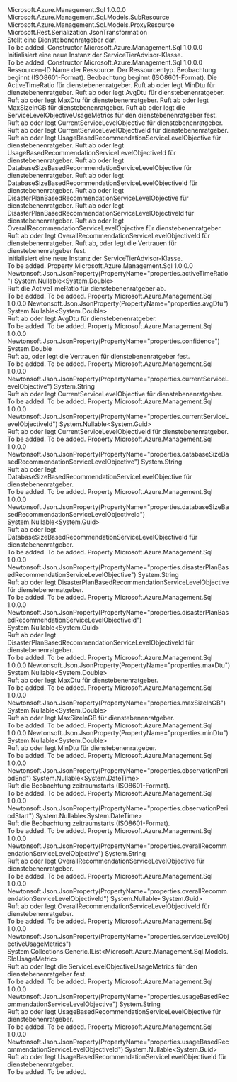 <Type Name="ServiceTierAdvisor" FullName="Microsoft.Azure.Management.Sql.Models.ServiceTierAdvisor">
  <TypeSignature Language="C#" Value="public class ServiceTierAdvisor : Microsoft.Azure.Management.Sql.Models.ProxyResource" />
  <TypeSignature Language="ILAsm" Value=".class public auto ansi beforefieldinit ServiceTierAdvisor extends Microsoft.Azure.Management.Sql.Models.ProxyResource" />
  <TypeSignature Language="DocId" Value="T:Microsoft.Azure.Management.Sql.Models.ServiceTierAdvisor" />
  <TypeSignature Language="VB.NET" Value="Public Class ServiceTierAdvisor&#xA;Inherits ProxyResource" />
  <TypeSignature Language="F#" Value="type ServiceTierAdvisor = class&#xA;    inherit ProxyResource" />
  <AssemblyInfo>
    <AssemblyName>Microsoft.Azure.Management.Sql</AssemblyName>
    <AssemblyVersion>1.0.0.0</AssemblyVersion>
  </AssemblyInfo>
  <Base>
    <BaseTypeName>Microsoft.Azure.Management.Sql.Models.SubResource</BaseTypeName>
    <BaseTypeName FrameworkAlternate="azure-dotnet">Microsoft.Azure.Management.Sql.Models.ProxyResource</BaseTypeName>
  </Base>
  <Interfaces />
  <Attributes>
    <Attribute>
      <AttributeName>Microsoft.Rest.Serialization.JsonTransformation</AttributeName>
    </Attribute>
  </Attributes>
  <Docs>
    <summary>
            Stellt eine Dienstebenenratgeber dar.
            </summary>
    <remarks>To be added.</remarks>
  </Docs>
  <Members>
    <Member MemberName=".ctor">
      <MemberSignature Language="C#" Value="public ServiceTierAdvisor ();" />
      <MemberSignature Language="ILAsm" Value=".method public hidebysig specialname rtspecialname instance void .ctor() cil managed" />
      <MemberSignature Language="DocId" Value="M:Microsoft.Azure.Management.Sql.Models.ServiceTierAdvisor.#ctor" />
      <MemberSignature Language="VB.NET" Value="Public Sub New ()" />
      <MemberType>Constructor</MemberType>
      <AssemblyInfo>
        <AssemblyName>Microsoft.Azure.Management.Sql</AssemblyName>
        <AssemblyVersion>1.0.0.0</AssemblyVersion>
      </AssemblyInfo>
      <Parameters />
      <Docs>
        <summary>
            Initialisiert eine neue Instanz der ServiceTierAdvisor-Klasse.
            </summary>
        <remarks>To be added.</remarks>
      </Docs>
    </Member>
    <Member MemberName=".ctor">
      <MemberSignature Language="C#" Value="public ServiceTierAdvisor (string id = null, string name = null, string type = null, Nullable&lt;DateTime&gt; observationPeriodStart = null, Nullable&lt;DateTime&gt; observationPeriodEnd = null, Nullable&lt;double&gt; activeTimeRatio = null, Nullable&lt;double&gt; minDtu = null, Nullable&lt;double&gt; avgDtu = null, Nullable&lt;double&gt; maxDtu = null, Nullable&lt;double&gt; maxSizeInGB = null, System.Collections.Generic.IList&lt;Microsoft.Azure.Management.Sql.Models.SloUsageMetric&gt; serviceLevelObjectiveUsageMetrics = null, string currentServiceLevelObjective = null, Nullable&lt;Guid&gt; currentServiceLevelObjectiveId = null, string usageBasedRecommendationServiceLevelObjective = null, Nullable&lt;Guid&gt; usageBasedRecommendationServiceLevelObjectiveId = null, string databaseSizeBasedRecommendationServiceLevelObjective = null, Nullable&lt;Guid&gt; databaseSizeBasedRecommendationServiceLevelObjectiveId = null, string disasterPlanBasedRecommendationServiceLevelObjective = null, Nullable&lt;Guid&gt; disasterPlanBasedRecommendationServiceLevelObjectiveId = null, string overallRecommendationServiceLevelObjective = null, Nullable&lt;Guid&gt; overallRecommendationServiceLevelObjectiveId = null, double confidence = 0);" />
      <MemberSignature Language="ILAsm" Value=".method public hidebysig specialname rtspecialname instance void .ctor(string id, string name, string type, valuetype System.Nullable`1&lt;valuetype System.DateTime&gt; observationPeriodStart, valuetype System.Nullable`1&lt;valuetype System.DateTime&gt; observationPeriodEnd, valuetype System.Nullable`1&lt;float64&gt; activeTimeRatio, valuetype System.Nullable`1&lt;float64&gt; minDtu, valuetype System.Nullable`1&lt;float64&gt; avgDtu, valuetype System.Nullable`1&lt;float64&gt; maxDtu, valuetype System.Nullable`1&lt;float64&gt; maxSizeInGB, class System.Collections.Generic.IList`1&lt;class Microsoft.Azure.Management.Sql.Models.SloUsageMetric&gt; serviceLevelObjectiveUsageMetrics, string currentServiceLevelObjective, valuetype System.Nullable`1&lt;valuetype System.Guid&gt; currentServiceLevelObjectiveId, string usageBasedRecommendationServiceLevelObjective, valuetype System.Nullable`1&lt;valuetype System.Guid&gt; usageBasedRecommendationServiceLevelObjectiveId, string databaseSizeBasedRecommendationServiceLevelObjective, valuetype System.Nullable`1&lt;valuetype System.Guid&gt; databaseSizeBasedRecommendationServiceLevelObjectiveId, string disasterPlanBasedRecommendationServiceLevelObjective, valuetype System.Nullable`1&lt;valuetype System.Guid&gt; disasterPlanBasedRecommendationServiceLevelObjectiveId, string overallRecommendationServiceLevelObjective, valuetype System.Nullable`1&lt;valuetype System.Guid&gt; overallRecommendationServiceLevelObjectiveId, float64 confidence) cil managed" />
      <MemberSignature Language="DocId" Value="M:Microsoft.Azure.Management.Sql.Models.ServiceTierAdvisor.#ctor(System.String,System.String,System.String,System.Nullable{System.DateTime},System.Nullable{System.DateTime},System.Nullable{System.Double},System.Nullable{System.Double},System.Nullable{System.Double},System.Nullable{System.Double},System.Nullable{System.Double},System.Collections.Generic.IList{Microsoft.Azure.Management.Sql.Models.SloUsageMetric},System.String,System.Nullable{System.Guid},System.String,System.Nullable{System.Guid},System.String,System.Nullable{System.Guid},System.String,System.Nullable{System.Guid},System.String,System.Nullable{System.Guid},System.Double)" />
      <MemberSignature Language="VB.NET" Value="Public Sub New (Optional id As String = null, Optional name As String = null, Optional type As String = null, Optional observationPeriodStart As Nullable(Of DateTime) = null, Optional observationPeriodEnd As Nullable(Of DateTime) = null, Optional activeTimeRatio As Nullable(Of Double) = null, Optional minDtu As Nullable(Of Double) = null, Optional avgDtu As Nullable(Of Double) = null, Optional maxDtu As Nullable(Of Double) = null, Optional maxSizeInGB As Nullable(Of Double) = null, Optional serviceLevelObjectiveUsageMetrics As IList(Of SloUsageMetric) = null, Optional currentServiceLevelObjective As String = null, Optional currentServiceLevelObjectiveId As Nullable(Of Guid) = null, Optional usageBasedRecommendationServiceLevelObjective As String = null, Optional usageBasedRecommendationServiceLevelObjectiveId As Nullable(Of Guid) = null, Optional databaseSizeBasedRecommendationServiceLevelObjective As String = null, Optional databaseSizeBasedRecommendationServiceLevelObjectiveId As Nullable(Of Guid) = null, Optional disasterPlanBasedRecommendationServiceLevelObjective As String = null, Optional disasterPlanBasedRecommendationServiceLevelObjectiveId As Nullable(Of Guid) = null, Optional overallRecommendationServiceLevelObjective As String = null, Optional overallRecommendationServiceLevelObjectiveId As Nullable(Of Guid) = null, Optional confidence As Double = 0)" />
      <MemberSignature Language="F#" Value="new Microsoft.Azure.Management.Sql.Models.ServiceTierAdvisor : string * string * string * Nullable&lt;DateTime&gt; * Nullable&lt;DateTime&gt; * Nullable&lt;double&gt; * Nullable&lt;double&gt; * Nullable&lt;double&gt; * Nullable&lt;double&gt; * Nullable&lt;double&gt; * System.Collections.Generic.IList&lt;Microsoft.Azure.Management.Sql.Models.SloUsageMetric&gt; * string * Nullable&lt;Guid&gt; * string * Nullable&lt;Guid&gt; * string * Nullable&lt;Guid&gt; * string * Nullable&lt;Guid&gt; * string * Nullable&lt;Guid&gt; * double -&gt; Microsoft.Azure.Management.Sql.Models.ServiceTierAdvisor" Usage="new Microsoft.Azure.Management.Sql.Models.ServiceTierAdvisor (id, name, type, observationPeriodStart, observationPeriodEnd, activeTimeRatio, minDtu, avgDtu, maxDtu, maxSizeInGB, serviceLevelObjectiveUsageMetrics, currentServiceLevelObjective, currentServiceLevelObjectiveId, usageBasedRecommendationServiceLevelObjective, usageBasedRecommendationServiceLevelObjectiveId, databaseSizeBasedRecommendationServiceLevelObjective, databaseSizeBasedRecommendationServiceLevelObjectiveId, disasterPlanBasedRecommendationServiceLevelObjective, disasterPlanBasedRecommendationServiceLevelObjectiveId, overallRecommendationServiceLevelObjective, overallRecommendationServiceLevelObjectiveId, confidence)" />
      <MemberType>Constructor</MemberType>
      <AssemblyInfo>
        <AssemblyName>Microsoft.Azure.Management.Sql</AssemblyName>
        <AssemblyVersion>1.0.0.0</AssemblyVersion>
      </AssemblyInfo>
      <Parameters>
        <Parameter Name="id" Type="System.String" />
        <Parameter Name="name" Type="System.String" />
        <Parameter Name="type" Type="System.String" />
        <Parameter Name="observationPeriodStart" Type="System.Nullable&lt;System.DateTime&gt;" />
        <Parameter Name="observationPeriodEnd" Type="System.Nullable&lt;System.DateTime&gt;" />
        <Parameter Name="activeTimeRatio" Type="System.Nullable&lt;System.Double&gt;" />
        <Parameter Name="minDtu" Type="System.Nullable&lt;System.Double&gt;" />
        <Parameter Name="avgDtu" Type="System.Nullable&lt;System.Double&gt;" />
        <Parameter Name="maxDtu" Type="System.Nullable&lt;System.Double&gt;" />
        <Parameter Name="maxSizeInGB" Type="System.Nullable&lt;System.Double&gt;" />
        <Parameter Name="serviceLevelObjectiveUsageMetrics" Type="System.Collections.Generic.IList&lt;Microsoft.Azure.Management.Sql.Models.SloUsageMetric&gt;" />
        <Parameter Name="currentServiceLevelObjective" Type="System.String" />
        <Parameter Name="currentServiceLevelObjectiveId" Type="System.Nullable&lt;System.Guid&gt;" />
        <Parameter Name="usageBasedRecommendationServiceLevelObjective" Type="System.String" />
        <Parameter Name="usageBasedRecommendationServiceLevelObjectiveId" Type="System.Nullable&lt;System.Guid&gt;" />
        <Parameter Name="databaseSizeBasedRecommendationServiceLevelObjective" Type="System.String" />
        <Parameter Name="databaseSizeBasedRecommendationServiceLevelObjectiveId" Type="System.Nullable&lt;System.Guid&gt;" />
        <Parameter Name="disasterPlanBasedRecommendationServiceLevelObjective" Type="System.String" />
        <Parameter Name="disasterPlanBasedRecommendationServiceLevelObjectiveId" Type="System.Nullable&lt;System.Guid&gt;" />
        <Parameter Name="overallRecommendationServiceLevelObjective" Type="System.String" />
        <Parameter Name="overallRecommendationServiceLevelObjectiveId" Type="System.Nullable&lt;System.Guid&gt;" />
        <Parameter Name="confidence" Type="System.Double" />
      </Parameters>
      <Docs>
        <param name="id">Ressourcen-ID</param>
        <param name="name">Name der Ressource.</param>
        <param name="type">Der Ressourcentyp.</param>
        <param name="observationPeriodStart">Beobachtung beginnt (ISO8601-Format).</param>
        <param name="observationPeriodEnd">Beobachtung beginnt (ISO8601-Format).</param>
        <param name="activeTimeRatio">Die ActiveTimeRatio für dienstebenenratgeber.</param>
        <param name="minDtu">Ruft ab oder legt MinDtu für dienstebenenratgeber.</param>
        <param name="avgDtu">Ruft ab oder legt AvgDtu für dienstebenenratgeber.</param>
        <param name="maxDtu">Ruft ab oder legt MaxDtu für dienstebenenratgeber.</param>
        <param name="maxSizeInGB">Ruft ab oder legt MaxSizeInGB für dienstebenenratgeber.</param>
        <param name="serviceLevelObjectiveUsageMetrics">Ruft ab oder legt die ServiceLevelObjectiveUsageMetrics für den dienstebenenratgeber fest.</param>
        <param name="currentServiceLevelObjective">Ruft ab oder legt CurrentServiceLevelObjective für dienstebenenratgeber.</param>
        <param name="currentServiceLevelObjectiveId">Ruft ab oder legt CurrentServiceLevelObjectiveId für dienstebenenratgeber.</param>
        <param name="usageBasedRecommendationServiceLevelObjective">Ruft ab oder legt UsageBasedRecommendationServiceLevelObjective für dienstebenenratgeber.</param>
        <param name="usageBasedRecommendationServiceLevelObjectiveId">Ruft ab oder legt UsageBasedRecommendationServiceLevelObjectiveId für dienstebenenratgeber.</param>
        <param name="databaseSizeBasedRecommendationServiceLevelObjective">Ruft ab oder legt DatabaseSizeBasedRecommendationServiceLevelObjective für dienstebenenratgeber.</param>
        <param name="databaseSizeBasedRecommendationServiceLevelObjectiveId">Ruft ab oder legt DatabaseSizeBasedRecommendationServiceLevelObjectiveId für dienstebenenratgeber.</param>
        <param name="disasterPlanBasedRecommendationServiceLevelObjective">Ruft ab oder legt DisasterPlanBasedRecommendationServiceLevelObjective für dienstebenenratgeber.</param>
        <param name="disasterPlanBasedRecommendationServiceLevelObjectiveId">Ruft ab oder legt DisasterPlanBasedRecommendationServiceLevelObjectiveId für dienstebenenratgeber.</param>
        <param name="overallRecommendationServiceLevelObjective">Ruft ab oder legt OverallRecommendationServiceLevelObjective für dienstebenenratgeber.</param>
        <param name="overallRecommendationServiceLevelObjectiveId">Ruft ab oder legt OverallRecommendationServiceLevelObjectiveId für dienstebenenratgeber.</param>
        <param name="confidence">Ruft ab, oder legt die Vertrauen für dienstebenenratgeber fest.</param>
        <summary>
            Initialisiert eine neue Instanz der ServiceTierAdvisor-Klasse.
            </summary>
        <remarks>To be added.</remarks>
      </Docs>
    </Member>
    <Member MemberName="ActiveTimeRatio">
      <MemberSignature Language="C#" Value="public Nullable&lt;double&gt; ActiveTimeRatio { get; }" />
      <MemberSignature Language="ILAsm" Value=".property instance valuetype System.Nullable`1&lt;float64&gt; ActiveTimeRatio" />
      <MemberSignature Language="DocId" Value="P:Microsoft.Azure.Management.Sql.Models.ServiceTierAdvisor.ActiveTimeRatio" />
      <MemberSignature Language="VB.NET" Value="Public ReadOnly Property ActiveTimeRatio As Nullable(Of Double)" />
      <MemberSignature Language="F#" Value="member this.ActiveTimeRatio : Nullable&lt;double&gt;" Usage="Microsoft.Azure.Management.Sql.Models.ServiceTierAdvisor.ActiveTimeRatio" />
      <MemberType>Property</MemberType>
      <AssemblyInfo>
        <AssemblyName>Microsoft.Azure.Management.Sql</AssemblyName>
        <AssemblyVersion>1.0.0.0</AssemblyVersion>
      </AssemblyInfo>
      <Attributes>
        <Attribute>
          <AttributeName>Newtonsoft.Json.JsonProperty(PropertyName="properties.activeTimeRatio")</AttributeName>
        </Attribute>
      </Attributes>
      <ReturnValue>
        <ReturnType>System.Nullable&lt;System.Double&gt;</ReturnType>
      </ReturnValue>
      <Docs>
        <summary>
            Ruft die ActiveTimeRatio für dienstebenenratgeber ab.
            </summary>
        <value>To be added.</value>
        <remarks>To be added.</remarks>
      </Docs>
    </Member>
    <Member MemberName="AvgDtu">
      <MemberSignature Language="C#" Value="public Nullable&lt;double&gt; AvgDtu { get; }" />
      <MemberSignature Language="ILAsm" Value=".property instance valuetype System.Nullable`1&lt;float64&gt; AvgDtu" />
      <MemberSignature Language="DocId" Value="P:Microsoft.Azure.Management.Sql.Models.ServiceTierAdvisor.AvgDtu" />
      <MemberSignature Language="VB.NET" Value="Public ReadOnly Property AvgDtu As Nullable(Of Double)" />
      <MemberSignature Language="F#" Value="member this.AvgDtu : Nullable&lt;double&gt;" Usage="Microsoft.Azure.Management.Sql.Models.ServiceTierAdvisor.AvgDtu" />
      <MemberType>Property</MemberType>
      <AssemblyInfo>
        <AssemblyName>Microsoft.Azure.Management.Sql</AssemblyName>
        <AssemblyVersion>1.0.0.0</AssemblyVersion>
      </AssemblyInfo>
      <Attributes>
        <Attribute>
          <AttributeName>Newtonsoft.Json.JsonProperty(PropertyName="properties.avgDtu")</AttributeName>
        </Attribute>
      </Attributes>
      <ReturnValue>
        <ReturnType>System.Nullable&lt;System.Double&gt;</ReturnType>
      </ReturnValue>
      <Docs>
        <summary>
            Ruft ab oder legt AvgDtu für dienstebenenratgeber.
            </summary>
        <value>To be added.</value>
        <remarks>To be added.</remarks>
      </Docs>
    </Member>
    <Member MemberName="Confidence">
      <MemberSignature Language="C#" Value="public double Confidence { get; }" />
      <MemberSignature Language="ILAsm" Value=".property instance float64 Confidence" />
      <MemberSignature Language="DocId" Value="P:Microsoft.Azure.Management.Sql.Models.ServiceTierAdvisor.Confidence" />
      <MemberSignature Language="VB.NET" Value="Public ReadOnly Property Confidence As Double" />
      <MemberSignature Language="F#" Value="member this.Confidence : double" Usage="Microsoft.Azure.Management.Sql.Models.ServiceTierAdvisor.Confidence" />
      <MemberType>Property</MemberType>
      <AssemblyInfo>
        <AssemblyName>Microsoft.Azure.Management.Sql</AssemblyName>
        <AssemblyVersion>1.0.0.0</AssemblyVersion>
      </AssemblyInfo>
      <Attributes>
        <Attribute>
          <AttributeName>Newtonsoft.Json.JsonProperty(PropertyName="properties.confidence")</AttributeName>
        </Attribute>
      </Attributes>
      <ReturnValue>
        <ReturnType>System.Double</ReturnType>
      </ReturnValue>
      <Docs>
        <summary>
            Ruft ab, oder legt die Vertrauen für dienstebenenratgeber fest.
            </summary>
        <value>To be added.</value>
        <remarks>To be added.</remarks>
      </Docs>
    </Member>
    <Member MemberName="CurrentServiceLevelObjective">
      <MemberSignature Language="C#" Value="public string CurrentServiceLevelObjective { get; }" />
      <MemberSignature Language="ILAsm" Value=".property instance string CurrentServiceLevelObjective" />
      <MemberSignature Language="DocId" Value="P:Microsoft.Azure.Management.Sql.Models.ServiceTierAdvisor.CurrentServiceLevelObjective" />
      <MemberSignature Language="VB.NET" Value="Public ReadOnly Property CurrentServiceLevelObjective As String" />
      <MemberSignature Language="F#" Value="member this.CurrentServiceLevelObjective : string" Usage="Microsoft.Azure.Management.Sql.Models.ServiceTierAdvisor.CurrentServiceLevelObjective" />
      <MemberType>Property</MemberType>
      <AssemblyInfo>
        <AssemblyName>Microsoft.Azure.Management.Sql</AssemblyName>
        <AssemblyVersion>1.0.0.0</AssemblyVersion>
      </AssemblyInfo>
      <Attributes>
        <Attribute>
          <AttributeName>Newtonsoft.Json.JsonProperty(PropertyName="properties.currentServiceLevelObjective")</AttributeName>
        </Attribute>
      </Attributes>
      <ReturnValue>
        <ReturnType>System.String</ReturnType>
      </ReturnValue>
      <Docs>
        <summary>
            Ruft ab oder legt CurrentServiceLevelObjective für dienstebenenratgeber.
            </summary>
        <value>To be added.</value>
        <remarks>To be added.</remarks>
      </Docs>
    </Member>
    <Member MemberName="CurrentServiceLevelObjectiveId">
      <MemberSignature Language="C#" Value="public Nullable&lt;Guid&gt; CurrentServiceLevelObjectiveId { get; }" />
      <MemberSignature Language="ILAsm" Value=".property instance valuetype System.Nullable`1&lt;valuetype System.Guid&gt; CurrentServiceLevelObjectiveId" />
      <MemberSignature Language="DocId" Value="P:Microsoft.Azure.Management.Sql.Models.ServiceTierAdvisor.CurrentServiceLevelObjectiveId" />
      <MemberSignature Language="VB.NET" Value="Public ReadOnly Property CurrentServiceLevelObjectiveId As Nullable(Of Guid)" />
      <MemberSignature Language="F#" Value="member this.CurrentServiceLevelObjectiveId : Nullable&lt;Guid&gt;" Usage="Microsoft.Azure.Management.Sql.Models.ServiceTierAdvisor.CurrentServiceLevelObjectiveId" />
      <MemberType>Property</MemberType>
      <AssemblyInfo>
        <AssemblyName>Microsoft.Azure.Management.Sql</AssemblyName>
        <AssemblyVersion>1.0.0.0</AssemblyVersion>
      </AssemblyInfo>
      <Attributes>
        <Attribute>
          <AttributeName>Newtonsoft.Json.JsonProperty(PropertyName="properties.currentServiceLevelObjectiveId")</AttributeName>
        </Attribute>
      </Attributes>
      <ReturnValue>
        <ReturnType>System.Nullable&lt;System.Guid&gt;</ReturnType>
      </ReturnValue>
      <Docs>
        <summary>
            Ruft ab oder legt CurrentServiceLevelObjectiveId für dienstebenenratgeber.
            </summary>
        <value>To be added.</value>
        <remarks>To be added.</remarks>
      </Docs>
    </Member>
    <Member MemberName="DatabaseSizeBasedRecommendationServiceLevelObjective">
      <MemberSignature Language="C#" Value="public string DatabaseSizeBasedRecommendationServiceLevelObjective { get; }" />
      <MemberSignature Language="ILAsm" Value=".property instance string DatabaseSizeBasedRecommendationServiceLevelObjective" />
      <MemberSignature Language="DocId" Value="P:Microsoft.Azure.Management.Sql.Models.ServiceTierAdvisor.DatabaseSizeBasedRecommendationServiceLevelObjective" />
      <MemberSignature Language="VB.NET" Value="Public ReadOnly Property DatabaseSizeBasedRecommendationServiceLevelObjective As String" />
      <MemberSignature Language="F#" Value="member this.DatabaseSizeBasedRecommendationServiceLevelObjective : string" Usage="Microsoft.Azure.Management.Sql.Models.ServiceTierAdvisor.DatabaseSizeBasedRecommendationServiceLevelObjective" />
      <MemberType>Property</MemberType>
      <AssemblyInfo>
        <AssemblyName>Microsoft.Azure.Management.Sql</AssemblyName>
        <AssemblyVersion>1.0.0.0</AssemblyVersion>
      </AssemblyInfo>
      <Attributes>
        <Attribute>
          <AttributeName>Newtonsoft.Json.JsonProperty(PropertyName="properties.databaseSizeBasedRecommendationServiceLevelObjective")</AttributeName>
        </Attribute>
      </Attributes>
      <ReturnValue>
        <ReturnType>System.String</ReturnType>
      </ReturnValue>
      <Docs>
        <summary>
            Ruft ab oder legt DatabaseSizeBasedRecommendationServiceLevelObjective für dienstebenenratgeber.
            </summary>
        <value>To be added.</value>
        <remarks>To be added.</remarks>
      </Docs>
    </Member>
    <Member MemberName="DatabaseSizeBasedRecommendationServiceLevelObjectiveId">
      <MemberSignature Language="C#" Value="public Nullable&lt;Guid&gt; DatabaseSizeBasedRecommendationServiceLevelObjectiveId { get; }" />
      <MemberSignature Language="ILAsm" Value=".property instance valuetype System.Nullable`1&lt;valuetype System.Guid&gt; DatabaseSizeBasedRecommendationServiceLevelObjectiveId" />
      <MemberSignature Language="DocId" Value="P:Microsoft.Azure.Management.Sql.Models.ServiceTierAdvisor.DatabaseSizeBasedRecommendationServiceLevelObjectiveId" />
      <MemberSignature Language="VB.NET" Value="Public ReadOnly Property DatabaseSizeBasedRecommendationServiceLevelObjectiveId As Nullable(Of Guid)" />
      <MemberSignature Language="F#" Value="member this.DatabaseSizeBasedRecommendationServiceLevelObjectiveId : Nullable&lt;Guid&gt;" Usage="Microsoft.Azure.Management.Sql.Models.ServiceTierAdvisor.DatabaseSizeBasedRecommendationServiceLevelObjectiveId" />
      <MemberType>Property</MemberType>
      <AssemblyInfo>
        <AssemblyName>Microsoft.Azure.Management.Sql</AssemblyName>
        <AssemblyVersion>1.0.0.0</AssemblyVersion>
      </AssemblyInfo>
      <Attributes>
        <Attribute>
          <AttributeName>Newtonsoft.Json.JsonProperty(PropertyName="properties.databaseSizeBasedRecommendationServiceLevelObjectiveId")</AttributeName>
        </Attribute>
      </Attributes>
      <ReturnValue>
        <ReturnType>System.Nullable&lt;System.Guid&gt;</ReturnType>
      </ReturnValue>
      <Docs>
        <summary>
            Ruft ab oder legt DatabaseSizeBasedRecommendationServiceLevelObjectiveId für dienstebenenratgeber.
            </summary>
        <value>To be added.</value>
        <remarks>To be added.</remarks>
      </Docs>
    </Member>
    <Member MemberName="DisasterPlanBasedRecommendationServiceLevelObjective">
      <MemberSignature Language="C#" Value="public string DisasterPlanBasedRecommendationServiceLevelObjective { get; }" />
      <MemberSignature Language="ILAsm" Value=".property instance string DisasterPlanBasedRecommendationServiceLevelObjective" />
      <MemberSignature Language="DocId" Value="P:Microsoft.Azure.Management.Sql.Models.ServiceTierAdvisor.DisasterPlanBasedRecommendationServiceLevelObjective" />
      <MemberSignature Language="VB.NET" Value="Public ReadOnly Property DisasterPlanBasedRecommendationServiceLevelObjective As String" />
      <MemberSignature Language="F#" Value="member this.DisasterPlanBasedRecommendationServiceLevelObjective : string" Usage="Microsoft.Azure.Management.Sql.Models.ServiceTierAdvisor.DisasterPlanBasedRecommendationServiceLevelObjective" />
      <MemberType>Property</MemberType>
      <AssemblyInfo>
        <AssemblyName>Microsoft.Azure.Management.Sql</AssemblyName>
        <AssemblyVersion>1.0.0.0</AssemblyVersion>
      </AssemblyInfo>
      <Attributes>
        <Attribute>
          <AttributeName>Newtonsoft.Json.JsonProperty(PropertyName="properties.disasterPlanBasedRecommendationServiceLevelObjective")</AttributeName>
        </Attribute>
      </Attributes>
      <ReturnValue>
        <ReturnType>System.String</ReturnType>
      </ReturnValue>
      <Docs>
        <summary>
            Ruft ab oder legt DisasterPlanBasedRecommendationServiceLevelObjective für dienstebenenratgeber.
            </summary>
        <value>To be added.</value>
        <remarks>To be added.</remarks>
      </Docs>
    </Member>
    <Member MemberName="DisasterPlanBasedRecommendationServiceLevelObjectiveId">
      <MemberSignature Language="C#" Value="public Nullable&lt;Guid&gt; DisasterPlanBasedRecommendationServiceLevelObjectiveId { get; }" />
      <MemberSignature Language="ILAsm" Value=".property instance valuetype System.Nullable`1&lt;valuetype System.Guid&gt; DisasterPlanBasedRecommendationServiceLevelObjectiveId" />
      <MemberSignature Language="DocId" Value="P:Microsoft.Azure.Management.Sql.Models.ServiceTierAdvisor.DisasterPlanBasedRecommendationServiceLevelObjectiveId" />
      <MemberSignature Language="VB.NET" Value="Public ReadOnly Property DisasterPlanBasedRecommendationServiceLevelObjectiveId As Nullable(Of Guid)" />
      <MemberSignature Language="F#" Value="member this.DisasterPlanBasedRecommendationServiceLevelObjectiveId : Nullable&lt;Guid&gt;" Usage="Microsoft.Azure.Management.Sql.Models.ServiceTierAdvisor.DisasterPlanBasedRecommendationServiceLevelObjectiveId" />
      <MemberType>Property</MemberType>
      <AssemblyInfo>
        <AssemblyName>Microsoft.Azure.Management.Sql</AssemblyName>
        <AssemblyVersion>1.0.0.0</AssemblyVersion>
      </AssemblyInfo>
      <Attributes>
        <Attribute>
          <AttributeName>Newtonsoft.Json.JsonProperty(PropertyName="properties.disasterPlanBasedRecommendationServiceLevelObjectiveId")</AttributeName>
        </Attribute>
      </Attributes>
      <ReturnValue>
        <ReturnType>System.Nullable&lt;System.Guid&gt;</ReturnType>
      </ReturnValue>
      <Docs>
        <summary>
            Ruft ab oder legt DisasterPlanBasedRecommendationServiceLevelObjectiveId für dienstebenenratgeber.
            </summary>
        <value>To be added.</value>
        <remarks>To be added.</remarks>
      </Docs>
    </Member>
    <Member MemberName="MaxDtu">
      <MemberSignature Language="C#" Value="public Nullable&lt;double&gt; MaxDtu { get; }" />
      <MemberSignature Language="ILAsm" Value=".property instance valuetype System.Nullable`1&lt;float64&gt; MaxDtu" />
      <MemberSignature Language="DocId" Value="P:Microsoft.Azure.Management.Sql.Models.ServiceTierAdvisor.MaxDtu" />
      <MemberSignature Language="VB.NET" Value="Public ReadOnly Property MaxDtu As Nullable(Of Double)" />
      <MemberSignature Language="F#" Value="member this.MaxDtu : Nullable&lt;double&gt;" Usage="Microsoft.Azure.Management.Sql.Models.ServiceTierAdvisor.MaxDtu" />
      <MemberType>Property</MemberType>
      <AssemblyInfo>
        <AssemblyName>Microsoft.Azure.Management.Sql</AssemblyName>
        <AssemblyVersion>1.0.0.0</AssemblyVersion>
      </AssemblyInfo>
      <Attributes>
        <Attribute>
          <AttributeName>Newtonsoft.Json.JsonProperty(PropertyName="properties.maxDtu")</AttributeName>
        </Attribute>
      </Attributes>
      <ReturnValue>
        <ReturnType>System.Nullable&lt;System.Double&gt;</ReturnType>
      </ReturnValue>
      <Docs>
        <summary>
            Ruft ab oder legt MaxDtu für dienstebenenratgeber.
            </summary>
        <value>To be added.</value>
        <remarks>To be added.</remarks>
      </Docs>
    </Member>
    <Member MemberName="MaxSizeInGB">
      <MemberSignature Language="C#" Value="public Nullable&lt;double&gt; MaxSizeInGB { get; }" />
      <MemberSignature Language="ILAsm" Value=".property instance valuetype System.Nullable`1&lt;float64&gt; MaxSizeInGB" />
      <MemberSignature Language="DocId" Value="P:Microsoft.Azure.Management.Sql.Models.ServiceTierAdvisor.MaxSizeInGB" />
      <MemberSignature Language="VB.NET" Value="Public ReadOnly Property MaxSizeInGB As Nullable(Of Double)" />
      <MemberSignature Language="F#" Value="member this.MaxSizeInGB : Nullable&lt;double&gt;" Usage="Microsoft.Azure.Management.Sql.Models.ServiceTierAdvisor.MaxSizeInGB" />
      <MemberType>Property</MemberType>
      <AssemblyInfo>
        <AssemblyName>Microsoft.Azure.Management.Sql</AssemblyName>
        <AssemblyVersion>1.0.0.0</AssemblyVersion>
      </AssemblyInfo>
      <Attributes>
        <Attribute>
          <AttributeName>Newtonsoft.Json.JsonProperty(PropertyName="properties.maxSizeInGB")</AttributeName>
        </Attribute>
      </Attributes>
      <ReturnValue>
        <ReturnType>System.Nullable&lt;System.Double&gt;</ReturnType>
      </ReturnValue>
      <Docs>
        <summary>
            Ruft ab oder legt MaxSizeInGB für dienstebenenratgeber.
            </summary>
        <value>To be added.</value>
        <remarks>To be added.</remarks>
      </Docs>
    </Member>
    <Member MemberName="MinDtu">
      <MemberSignature Language="C#" Value="public Nullable&lt;double&gt; MinDtu { get; }" />
      <MemberSignature Language="ILAsm" Value=".property instance valuetype System.Nullable`1&lt;float64&gt; MinDtu" />
      <MemberSignature Language="DocId" Value="P:Microsoft.Azure.Management.Sql.Models.ServiceTierAdvisor.MinDtu" />
      <MemberSignature Language="VB.NET" Value="Public ReadOnly Property MinDtu As Nullable(Of Double)" />
      <MemberSignature Language="F#" Value="member this.MinDtu : Nullable&lt;double&gt;" Usage="Microsoft.Azure.Management.Sql.Models.ServiceTierAdvisor.MinDtu" />
      <MemberType>Property</MemberType>
      <AssemblyInfo>
        <AssemblyName>Microsoft.Azure.Management.Sql</AssemblyName>
        <AssemblyVersion>1.0.0.0</AssemblyVersion>
      </AssemblyInfo>
      <Attributes>
        <Attribute>
          <AttributeName>Newtonsoft.Json.JsonProperty(PropertyName="properties.minDtu")</AttributeName>
        </Attribute>
      </Attributes>
      <ReturnValue>
        <ReturnType>System.Nullable&lt;System.Double&gt;</ReturnType>
      </ReturnValue>
      <Docs>
        <summary>
            Ruft ab oder legt MinDtu für dienstebenenratgeber.
            </summary>
        <value>To be added.</value>
        <remarks>To be added.</remarks>
      </Docs>
    </Member>
    <Member MemberName="ObservationPeriodEnd">
      <MemberSignature Language="C#" Value="public Nullable&lt;DateTime&gt; ObservationPeriodEnd { get; }" />
      <MemberSignature Language="ILAsm" Value=".property instance valuetype System.Nullable`1&lt;valuetype System.DateTime&gt; ObservationPeriodEnd" />
      <MemberSignature Language="DocId" Value="P:Microsoft.Azure.Management.Sql.Models.ServiceTierAdvisor.ObservationPeriodEnd" />
      <MemberSignature Language="VB.NET" Value="Public ReadOnly Property ObservationPeriodEnd As Nullable(Of DateTime)" />
      <MemberSignature Language="F#" Value="member this.ObservationPeriodEnd : Nullable&lt;DateTime&gt;" Usage="Microsoft.Azure.Management.Sql.Models.ServiceTierAdvisor.ObservationPeriodEnd" />
      <MemberType>Property</MemberType>
      <AssemblyInfo>
        <AssemblyName>Microsoft.Azure.Management.Sql</AssemblyName>
        <AssemblyVersion>1.0.0.0</AssemblyVersion>
      </AssemblyInfo>
      <Attributes>
        <Attribute>
          <AttributeName>Newtonsoft.Json.JsonProperty(PropertyName="properties.observationPeriodEnd")</AttributeName>
        </Attribute>
      </Attributes>
      <ReturnValue>
        <ReturnType>System.Nullable&lt;System.DateTime&gt;</ReturnType>
      </ReturnValue>
      <Docs>
        <summary>
            Ruft die Beobachtung zeitraumstarts (ISO8601-Format).
            </summary>
        <value>To be added.</value>
        <remarks>To be added.</remarks>
      </Docs>
    </Member>
    <Member MemberName="ObservationPeriodStart">
      <MemberSignature Language="C#" Value="public Nullable&lt;DateTime&gt; ObservationPeriodStart { get; }" />
      <MemberSignature Language="ILAsm" Value=".property instance valuetype System.Nullable`1&lt;valuetype System.DateTime&gt; ObservationPeriodStart" />
      <MemberSignature Language="DocId" Value="P:Microsoft.Azure.Management.Sql.Models.ServiceTierAdvisor.ObservationPeriodStart" />
      <MemberSignature Language="VB.NET" Value="Public ReadOnly Property ObservationPeriodStart As Nullable(Of DateTime)" />
      <MemberSignature Language="F#" Value="member this.ObservationPeriodStart : Nullable&lt;DateTime&gt;" Usage="Microsoft.Azure.Management.Sql.Models.ServiceTierAdvisor.ObservationPeriodStart" />
      <MemberType>Property</MemberType>
      <AssemblyInfo>
        <AssemblyName>Microsoft.Azure.Management.Sql</AssemblyName>
        <AssemblyVersion>1.0.0.0</AssemblyVersion>
      </AssemblyInfo>
      <Attributes>
        <Attribute>
          <AttributeName>Newtonsoft.Json.JsonProperty(PropertyName="properties.observationPeriodStart")</AttributeName>
        </Attribute>
      </Attributes>
      <ReturnValue>
        <ReturnType>System.Nullable&lt;System.DateTime&gt;</ReturnType>
      </ReturnValue>
      <Docs>
        <summary>
            Ruft die Beobachtung zeitraumstarts (ISO8601-Format).
            </summary>
        <value>To be added.</value>
        <remarks>To be added.</remarks>
      </Docs>
    </Member>
    <Member MemberName="OverallRecommendationServiceLevelObjective">
      <MemberSignature Language="C#" Value="public string OverallRecommendationServiceLevelObjective { get; }" />
      <MemberSignature Language="ILAsm" Value=".property instance string OverallRecommendationServiceLevelObjective" />
      <MemberSignature Language="DocId" Value="P:Microsoft.Azure.Management.Sql.Models.ServiceTierAdvisor.OverallRecommendationServiceLevelObjective" />
      <MemberSignature Language="VB.NET" Value="Public ReadOnly Property OverallRecommendationServiceLevelObjective As String" />
      <MemberSignature Language="F#" Value="member this.OverallRecommendationServiceLevelObjective : string" Usage="Microsoft.Azure.Management.Sql.Models.ServiceTierAdvisor.OverallRecommendationServiceLevelObjective" />
      <MemberType>Property</MemberType>
      <AssemblyInfo>
        <AssemblyName>Microsoft.Azure.Management.Sql</AssemblyName>
        <AssemblyVersion>1.0.0.0</AssemblyVersion>
      </AssemblyInfo>
      <Attributes>
        <Attribute>
          <AttributeName>Newtonsoft.Json.JsonProperty(PropertyName="properties.overallRecommendationServiceLevelObjective")</AttributeName>
        </Attribute>
      </Attributes>
      <ReturnValue>
        <ReturnType>System.String</ReturnType>
      </ReturnValue>
      <Docs>
        <summary>
            Ruft ab oder legt OverallRecommendationServiceLevelObjective für dienstebenenratgeber.
            </summary>
        <value>To be added.</value>
        <remarks>To be added.</remarks>
      </Docs>
    </Member>
    <Member MemberName="OverallRecommendationServiceLevelObjectiveId">
      <MemberSignature Language="C#" Value="public Nullable&lt;Guid&gt; OverallRecommendationServiceLevelObjectiveId { get; }" />
      <MemberSignature Language="ILAsm" Value=".property instance valuetype System.Nullable`1&lt;valuetype System.Guid&gt; OverallRecommendationServiceLevelObjectiveId" />
      <MemberSignature Language="DocId" Value="P:Microsoft.Azure.Management.Sql.Models.ServiceTierAdvisor.OverallRecommendationServiceLevelObjectiveId" />
      <MemberSignature Language="VB.NET" Value="Public ReadOnly Property OverallRecommendationServiceLevelObjectiveId As Nullable(Of Guid)" />
      <MemberSignature Language="F#" Value="member this.OverallRecommendationServiceLevelObjectiveId : Nullable&lt;Guid&gt;" Usage="Microsoft.Azure.Management.Sql.Models.ServiceTierAdvisor.OverallRecommendationServiceLevelObjectiveId" />
      <MemberType>Property</MemberType>
      <AssemblyInfo>
        <AssemblyName>Microsoft.Azure.Management.Sql</AssemblyName>
        <AssemblyVersion>1.0.0.0</AssemblyVersion>
      </AssemblyInfo>
      <Attributes>
        <Attribute>
          <AttributeName>Newtonsoft.Json.JsonProperty(PropertyName="properties.overallRecommendationServiceLevelObjectiveId")</AttributeName>
        </Attribute>
      </Attributes>
      <ReturnValue>
        <ReturnType>System.Nullable&lt;System.Guid&gt;</ReturnType>
      </ReturnValue>
      <Docs>
        <summary>
            Ruft ab oder legt OverallRecommendationServiceLevelObjectiveId für dienstebenenratgeber.
            </summary>
        <value>To be added.</value>
        <remarks>To be added.</remarks>
      </Docs>
    </Member>
    <Member MemberName="ServiceLevelObjectiveUsageMetrics">
      <MemberSignature Language="C#" Value="public System.Collections.Generic.IList&lt;Microsoft.Azure.Management.Sql.Models.SloUsageMetric&gt; ServiceLevelObjectiveUsageMetrics { get; }" />
      <MemberSignature Language="ILAsm" Value=".property instance class System.Collections.Generic.IList`1&lt;class Microsoft.Azure.Management.Sql.Models.SloUsageMetric&gt; ServiceLevelObjectiveUsageMetrics" />
      <MemberSignature Language="DocId" Value="P:Microsoft.Azure.Management.Sql.Models.ServiceTierAdvisor.ServiceLevelObjectiveUsageMetrics" />
      <MemberSignature Language="VB.NET" Value="Public ReadOnly Property ServiceLevelObjectiveUsageMetrics As IList(Of SloUsageMetric)" />
      <MemberSignature Language="F#" Value="member this.ServiceLevelObjectiveUsageMetrics : System.Collections.Generic.IList&lt;Microsoft.Azure.Management.Sql.Models.SloUsageMetric&gt;" Usage="Microsoft.Azure.Management.Sql.Models.ServiceTierAdvisor.ServiceLevelObjectiveUsageMetrics" />
      <MemberType>Property</MemberType>
      <AssemblyInfo>
        <AssemblyName>Microsoft.Azure.Management.Sql</AssemblyName>
        <AssemblyVersion>1.0.0.0</AssemblyVersion>
      </AssemblyInfo>
      <Attributes>
        <Attribute>
          <AttributeName>Newtonsoft.Json.JsonProperty(PropertyName="properties.serviceLevelObjectiveUsageMetrics")</AttributeName>
        </Attribute>
      </Attributes>
      <ReturnValue>
        <ReturnType>System.Collections.Generic.IList&lt;Microsoft.Azure.Management.Sql.Models.SloUsageMetric&gt;</ReturnType>
      </ReturnValue>
      <Docs>
        <summary>
            Ruft ab oder legt die ServiceLevelObjectiveUsageMetrics für den dienstebenenratgeber fest.
            </summary>
        <value>To be added.</value>
        <remarks>To be added.</remarks>
      </Docs>
    </Member>
    <Member MemberName="UsageBasedRecommendationServiceLevelObjective">
      <MemberSignature Language="C#" Value="public string UsageBasedRecommendationServiceLevelObjective { get; }" />
      <MemberSignature Language="ILAsm" Value=".property instance string UsageBasedRecommendationServiceLevelObjective" />
      <MemberSignature Language="DocId" Value="P:Microsoft.Azure.Management.Sql.Models.ServiceTierAdvisor.UsageBasedRecommendationServiceLevelObjective" />
      <MemberSignature Language="VB.NET" Value="Public ReadOnly Property UsageBasedRecommendationServiceLevelObjective As String" />
      <MemberSignature Language="F#" Value="member this.UsageBasedRecommendationServiceLevelObjective : string" Usage="Microsoft.Azure.Management.Sql.Models.ServiceTierAdvisor.UsageBasedRecommendationServiceLevelObjective" />
      <MemberType>Property</MemberType>
      <AssemblyInfo>
        <AssemblyName>Microsoft.Azure.Management.Sql</AssemblyName>
        <AssemblyVersion>1.0.0.0</AssemblyVersion>
      </AssemblyInfo>
      <Attributes>
        <Attribute>
          <AttributeName>Newtonsoft.Json.JsonProperty(PropertyName="properties.usageBasedRecommendationServiceLevelObjective")</AttributeName>
        </Attribute>
      </Attributes>
      <ReturnValue>
        <ReturnType>System.String</ReturnType>
      </ReturnValue>
      <Docs>
        <summary>
            Ruft ab oder legt UsageBasedRecommendationServiceLevelObjective für dienstebenenratgeber.
            </summary>
        <value>To be added.</value>
        <remarks>To be added.</remarks>
      </Docs>
    </Member>
    <Member MemberName="UsageBasedRecommendationServiceLevelObjectiveId">
      <MemberSignature Language="C#" Value="public Nullable&lt;Guid&gt; UsageBasedRecommendationServiceLevelObjectiveId { get; }" />
      <MemberSignature Language="ILAsm" Value=".property instance valuetype System.Nullable`1&lt;valuetype System.Guid&gt; UsageBasedRecommendationServiceLevelObjectiveId" />
      <MemberSignature Language="DocId" Value="P:Microsoft.Azure.Management.Sql.Models.ServiceTierAdvisor.UsageBasedRecommendationServiceLevelObjectiveId" />
      <MemberSignature Language="VB.NET" Value="Public ReadOnly Property UsageBasedRecommendationServiceLevelObjectiveId As Nullable(Of Guid)" />
      <MemberSignature Language="F#" Value="member this.UsageBasedRecommendationServiceLevelObjectiveId : Nullable&lt;Guid&gt;" Usage="Microsoft.Azure.Management.Sql.Models.ServiceTierAdvisor.UsageBasedRecommendationServiceLevelObjectiveId" />
      <MemberType>Property</MemberType>
      <AssemblyInfo>
        <AssemblyName>Microsoft.Azure.Management.Sql</AssemblyName>
        <AssemblyVersion>1.0.0.0</AssemblyVersion>
      </AssemblyInfo>
      <Attributes>
        <Attribute>
          <AttributeName>Newtonsoft.Json.JsonProperty(PropertyName="properties.usageBasedRecommendationServiceLevelObjectiveId")</AttributeName>
        </Attribute>
      </Attributes>
      <ReturnValue>
        <ReturnType>System.Nullable&lt;System.Guid&gt;</ReturnType>
      </ReturnValue>
      <Docs>
        <summary>
            Ruft ab oder legt UsageBasedRecommendationServiceLevelObjectiveId für dienstebenenratgeber.
            </summary>
        <value>To be added.</value>
        <remarks>To be added.</remarks>
      </Docs>
    </Member>
  </Members>
</Type>